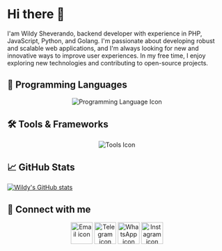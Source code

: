 # Hi there 👋
I'am Wildy Sheverando, backend developer with experience in PHP, JavaScript, Python, and Golang. I'm passionate about developing robust and scalable web applications, and I'm always looking for new and innovative ways to improve user experiences. In my free time, I enjoy exploring new technologies and contributing to open-source projects.

## 🚀 Programming Languages
<div align="center">
  <img src="https://raw.githubusercontent.com/wildy8283/wildy8283/main/programming-language.png" alt="Programming Language Icon"/>
</div>

## 🛠️ Tools & Frameworks
<div align="center">
  <img src="https://raw.githubusercontent.com/wildy8283/wildy8283/main/tools-framework.png" alt="Tools Icon"/>
</div>

## 📈 GitHub Stats
[![Wildy's GitHub stats](https://github-readme-stats.vercel.app/api?username=wildy8283&show_icons=true&theme=tokyonight)](https://github.com/wildy8283)

## 🔗 Connect with me
<div align="center">
  <a href="mailto:admin@wildy.my.id"><img src="https://img.icons8.com/color/96/000000/gmail.png" alt="Email icon" width="50"/></a>
  <a href="https://t.me/wildy8283"><img src="https://img.icons8.com/color/96/000000/telegram-app--v1.png" alt="Telegram icon" width="50"/></a>
  <a href="https://wa.me/6281219577470"><img src="https://img.icons8.com/color/96/000000/whatsapp--v1.png" alt="WhatsApp icon" width="50"/></a>
  <a href="https://instagram.com/wildy8283"><img src="https://img.icons8.com/color/96/000000/instagram-new--v2.png" alt="Instagram icon" width="50"/></a>
</div>
